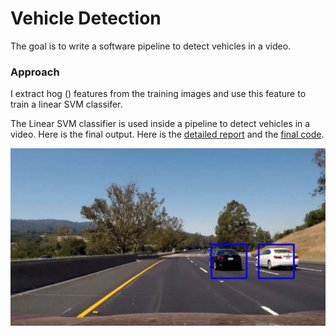 # Vehicle Detection

The goal is to write a software pipeline to detect vehicles in a video. 

### Approach

I extract hog () features from the training images and use this feature to train a linear SVM classifer.

The Linear SVM classifier is used inside a pipeline to detect vehicles in a video. Here is the final output. Here is the [detailed report](https://github.com/purnendu23/Vehicle-Detection/blob/master/final_report.md) and the [final code](https://github.com/purnendu23/Vehicle-Detection/blob/master/vehicle_detection.ipynb).


[![detected_vehicles](./output_images/youtube_pic.png)](https://youtu.be/UPuqLdaoHVs)

